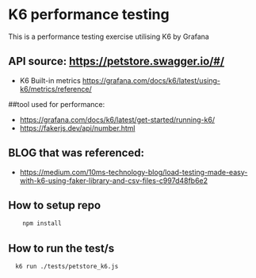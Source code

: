 # K6 performance testing

This is a performance testing exercise utilising K6 by Grafana

## API source: https://petstore.swagger.io/#/
- K6 Built-in metrics https://grafana.com/docs/k6/latest/using-k6/metrics/reference/

##tool used for performance:

- https://grafana.com/docs/k6/latest/get-started/running-k6/
- https://fakerjs.dev/api/number.html

## BLOG that was referenced:

- https://medium.com/10ms-technology-blog/load-testing-made-easy-with-k6-using-faker-library-and-csv-files-c997d48fb6e2

## How to setup repo
```bash
    npm install
```


## How to run the test/s

```bash
  k6 run ./tests/petstore_k6.js
```

